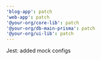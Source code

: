 ```yaml
---
'blog-app': patch
'web-app': patch
'@your-org/core-lib': patch
'@your-org/db-main-prisma': patch
'@your-org/ui-lib': patch
---
```


Jest: added mock configs
